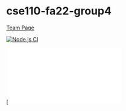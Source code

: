 # cse110-fa22-group4

[Team Page](admin/team.md)

[![Node.js CI](https://github.com/cse110-fa22-group4/cse110-fa22-group4/actions/workflows/CI.yml/badge.svg)](https://github.com/cse110-fa22-group4/cse110-fa22-group4/actions/workflows/CI.yml)


[![websiteDemo](out/index.html)
